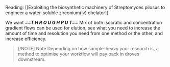 Reading: [[Exploiting the biosynthetic machinery of Streptomyces pilosus to engineer a water-soluble zirconium(iv) chelator]]

We want ***==T H R O U G H P U T==*** 
Mix of both isocratic and concentration gradient flows can be used for elution, see what you need to increase the amount of time and resolution you need from one method or the other, and increase efficiency.

> [!NOTE] Note
> Depending on how sample-heavy your research is, a method to optimise your workflow will pay back in droves downstream.

